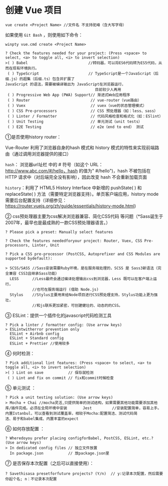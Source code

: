 # 创建 Vue 项目

```shell
vue create <Project Name> //文件名 不支持驼峰（含大写字母）
```

如果使用 `Git Bash` ，则使用如下命令：

```shell
winpty vue.cmd create <Project Name>
```

```shell
? Check the features needed for your project: (Press <space> to select, <a> to toggle all, <i> to invert selection)
>( ) Babel                           //转码器，可以将ES6代码转为ES5代码，从而在现有环境执行。               
 ( ) TypeScript                      // TypeScript是一个JavaScript（后缀.js）的超集（后缀.ts）包含并扩展了                                         JavaScript 的语法，需要被编译输出为 JavaScript在浏览器运行，
                                        目前较少人再用
 ( ) Progressive Web App (PWA) Support// 渐进式Web应用程序
 ( ) Router                           // vue-router（vue路由）
 ( ) Vuex                             // vuex（vue的状态管理模式）
 ( ) CSS Pre-processors               // CSS 预处理器（如：less、sass）
 ( ) Linter / Formatter               // 代码风格检查和格式化（如：ESlint）
 ( ) Unit Testing                     // 单元测试（unit tests）
 ( ) E2E Testing                      // e2e（end to end） 测试
```

①是否使用history router：

Vue-Router 利用了浏览器自身的hash 模式和 history 模式的特性来实现前端路由（通过调用浏览器提供的接口）

`hash`： 浏览器url址栏 中的 # 符号（如这个 URL：http://www.abc.com/#/hello，hash 的值为" #/hello")，hash 不被包括在 HTTP 请求中（对后端完全没有影响），因此改变 hash 不会重新加载页面

`history`：利用了 HTML5 History Interface 中新增的 pushState( ) 和 replaceState( ) 方法（需要特定浏览器支持）。单页客户端应用，history mode 需要后台配置支持（详细参见：https://router.vuejs.org/zh/guide/essentials/history-mode.html)

② css预处理器主要为css解决浏览器兼容、简化CSS代码 等问题（*Sass诞生于2007年，最早也是最成熟的一款CSS预处理器语言。）

```shell
? Please pick a preset: Manually select features

? Check the features neededforyour project: Router, Vuex, CSS Pre-processors, Linter, Unit

? Pick a CSS pre-processor (PostCSS, Autoprefixer and CSS Modules are supported bydefault):

> SCSS/SASS //Sass安装需要Ruby环境，是在服务端处理的，SCSS 是 Sass3新语法（完全兼容 CSS3且继承Sass功能）
  LESS      //Less最终会通过编译处理输出css到浏览器，Less 既可以在客户端上运行，
            //也可在服务端运行 (借助 Node.js)
  Stylus    //Stylus主要用来给Node项目进行CSS预处理支持，Stylus功能上更为强壮，
            //和js联系更加紧密，可创建健壮的、动态的的CSS。
```

③ ESLint：提供一个插件化的javascript代码检测工具

```shell
? Pick a linter / formatter config: (Use arrow keys)
> ESLintwitherror prevention only
  ESLint + Airbnb config 
  ESLint + Standard config 
  ESLint + Prettier //使用较多
```

④ 何时检测：

```
? Pick additional lint features: (Press <space> to select, <a> to toggle all, <i> to invert selection)
>( ) Lint on save           // 保存就检测
 ( ) Lint and fix on commit // fix和commit时候检查
```

⑤ 单元测试 ：

```
? Pick a unit testing solution: (Use arrow keys)
> Mocha + Chai //mocha灵活,只提供简单的测试结构，如果需要其他功能需要添加其他库/插件完成。必须在全局环境中安装       Jest         //安装配置简单，容易上手。内置Istanbul，可以查看到测试覆盖率，相较于Mocha:配置简洁、测试代码简                    洁、易于和babel集成、内置丰富的expect
```

⑥ 如何存放配置 ：

```
? Wheredoyou prefer placing configforBabel, PostCSS, ESLint, etc.? (Use arrow keys)
> In dedicated config files // 独立文件放置
  In package.json           // 放package.json里
```

 ⑦ 是否保存本次配置（之后可以直接使用）：

```shell
? Savethisasa presetforfuture projects? (Y/n)  // y:记录本次配置，然后需要你起个名; n：不记录本次配置
```